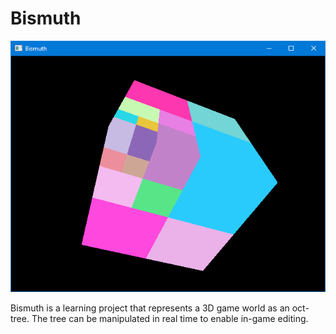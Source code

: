 # Bismuth

![screenshot](docs/bismuth.png)

Bismuth is a learning project that represents a 3D game world as an oct-tree.
The tree can be manipulated in real time to enable in-game editing.
